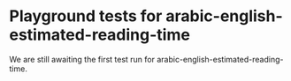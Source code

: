 # Playground tests for arabic-english-estimated-reading-time
We are still awaiting the first test run for arabic-english-estimated-reading-time.
